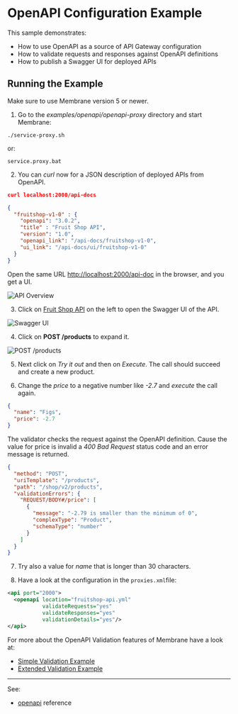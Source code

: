 # OpenAPI Configuration Example

This sample demonstrates:

* How to use OpenAPI as a source of API Gateway configuration
* How to validate requests and responses against OpenAPI definitions
* How to publish a Swagger UI for deployed APIs

## Running the Example

Make sure to use Membrane version 5 or newer.

1. Go to the _examples/openapi/openapi-proxy_ directory and start Membrane:

```shell
./service-proxy.sh
```

or:

```
service.proxy.bat
```


2. You can _curl_ now for a JSON description of deployed APIs from  OpenAPI. 

```JSON
curl localhost:2000/api-docs

{
  "fruitshop-v1-0" : {
    "openapi": "3.0.2",
    "title" : "Fruit Shop API",
    "version": "1.0",
    "openapi_link": "/api-docs/fruitshop-v1-0",
    "ui_link": "/api-docs/ui/fruitshop-v1-0"
  }
}
```

Open the same URL [http://localhost:2000/api-doc](http://localhost:2000/api-doc) in the browser, and you get a UI.

![API Overview](api-overview.png)




3. Click on [Fruit Shop API](http://localhost:2000/api-doc/ui/fruit-shop-api-v1-0) on the left to open the Swagger UI of the API.

![Swagger UI](swagger-ui.png)

4. Click on __POST /products__ to expand it.

![POST /products](post-products.png)

5. Next click on _Try it out_ and then on _Execute_. The call should succeed and create a new product.

6. Change the _price_ to a negative number like _-2.7_ and _execute_ the call again.

```JSON
{
  "name": "Figs",
  "price": -2.7
}
```

The validator checks the request against the OpenAPI definition. Cause the value for price is invalid a _400 Bad Request_ status code and an error message is returned.
	
```JSON
{
  "method": "POST",
  "uriTemplate": "/products",
  "path": "/shop/v2/products",
  "validationErrors": {
    "REQUEST/BODY#/price": [
      {
        "message": "-2.79 is smaller than the minimum of 0",
        "complexType": "Product",
        "schemaType": "number"
      }
    ]
  }
}
```

7. Try also a value for _name_ that is longer than 30 characters.

8. Have a look at the configuration in the `proxies.xml`file:

```xml
<api port="2000">
  <openapi location="fruitshop-api.yml"
           validateRequests="yes"
           validateResponses="yes"
           validationDetails="yes"/>
</api>
```

For more about the OpenAPI Validation features of Membrane have a look at:

- [Simple Validation Example](../validation-simple)
- [Extended Validation Example](git/predic8/service-proxy/distribution/examples/openapi/validation/)

---
See:
- [openapi](https://membrane-soa.org/api-gateway-doc/current/configuration/reference/openapi.htm) reference
